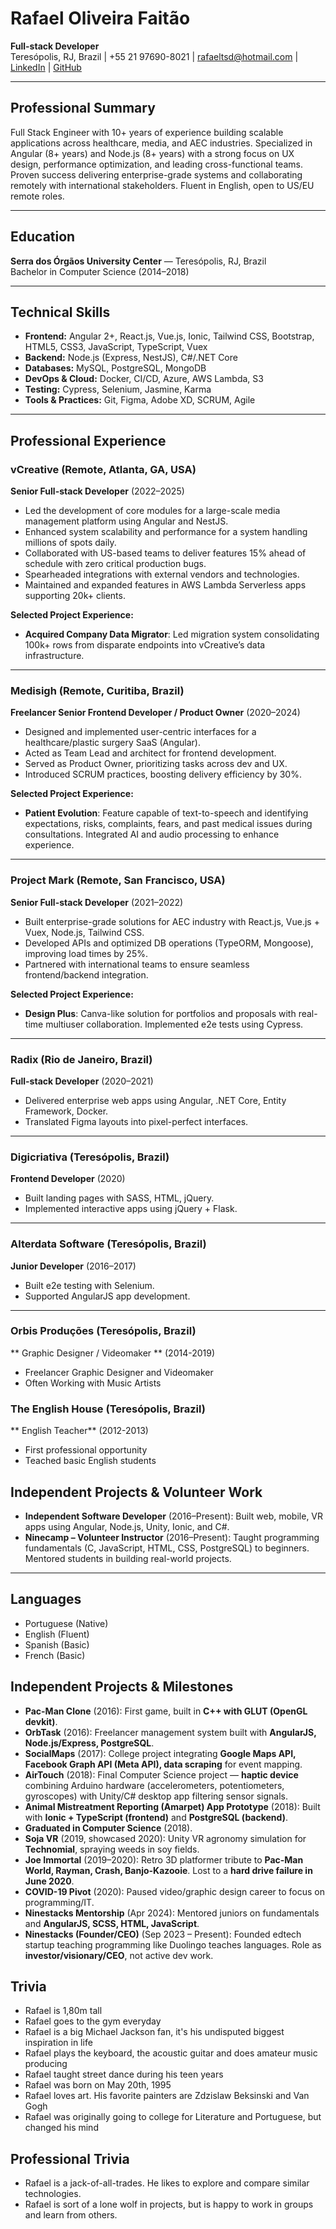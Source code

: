 # Rafael Oliveira Faitão
**Full-stack Developer**  
Teresópolis, RJ, Brazil | +55 21 97690-8021 | rafaeltsd@hotmail.com | [LinkedIn](https://www.linkedin.com/in/rafael-oliveiraf/) | [GitHub](https://github.com/rafael-faitao)

---

## Professional Summary
Full Stack Engineer with 10+ years of experience building scalable applications across healthcare, media, and AEC industries. Specialized in Angular (8+ years) and Node.js (8+ years) with a strong focus on UX design, performance optimization, and leading cross-functional teams. Proven success delivering enterprise-grade systems and collaborating remotely with international stakeholders. Fluent in English, open to US/EU remote roles.

---

## Education
**Serra dos Órgãos University Center** — Teresópolis, RJ, Brazil  
Bachelor in Computer Science (2014–2018)

---

## Technical Skills
- **Frontend:** Angular 2+, React.js, Vue.js, Ionic, Tailwind CSS, Bootstrap, HTML5, CSS3, JavaScript, TypeScript, Vuex  
- **Backend:** Node.js (Express, NestJS), C#/.NET Core  
- **Databases:** MySQL, PostgreSQL, MongoDB  
- **DevOps & Cloud:** Docker, CI/CD, Azure, AWS Lambda, S3  
- **Testing:** Cypress, Selenium, Jasmine, Karma  
- **Tools & Practices:** Git, Figma, Adobe XD, SCRUM, Agile

---

## Professional Experience

### vCreative (Remote, Atlanta, GA, USA)  
**Senior Full-stack Developer** (2022–2025)
- Led the development of core modules for a large-scale media management platform using Angular and NestJS.
- Enhanced system scalability and performance for a system handling millions of spots daily.
- Collaborated with US-based teams to deliver features 15% ahead of schedule with zero critical production bugs.
- Spearheaded integrations with external vendors and technologies.
- Maintained and expanded features in AWS Lambda Serverless apps supporting 20k+ clients.

**Selected Project Experience:**  
- **Acquired Company Data Migrator**: Led migration system consolidating 100k+ rows from disparate endpoints into vCreative’s data infrastructure.

---

### Medisigh (Remote, Curitiba, Brazil)  
**Freelancer Senior Frontend Developer / Product Owner** (2020–2024)
- Designed and implemented user-centric interfaces for a healthcare/plastic surgery SaaS (Angular).
- Acted as Team Lead and architect for frontend development.
- Served as Product Owner, prioritizing tasks across dev and UX.
- Introduced SCRUM practices, boosting delivery efficiency by 30%.

**Selected Project Experience:**  
- **Patient Evolution**: Feature capable of text-to-speech and identifying expectations, risks, complaints, fears, and past medical issues during consultations. Integrated AI and audio processing to enhance experience.

---

### Project Mark (Remote, San Francisco, USA)  
**Senior Full-stack Developer** (2021–2022)
- Built enterprise-grade solutions for AEC industry with React.js, Vue.js + Vuex, Node.js, Tailwind CSS.
- Developed APIs and optimized DB operations (TypeORM, Mongoose), improving load times by 25%.
- Partnered with international teams to ensure seamless frontend/backend integration.

**Selected Project Experience:**  
- **Design Plus**: Canva-like solution for portfolios and proposals with real-time multiuser collaboration. Implemented e2e tests using Cypress.

---

### Radix (Rio de Janeiro, Brazil)  
**Full-stack Developer** (2020–2021)
- Delivered enterprise web apps using Angular, .NET Core, Entity Framework, Docker.
- Translated Figma layouts into pixel-perfect interfaces.

---

### Digicriativa (Teresópolis, Brazil)  
**Frontend Developer** (2020)
- Built landing pages with SASS, HTML, jQuery.
- Implemented interactive apps using jQuery + Flask.

---

### Alterdata Software (Teresópolis, Brazil)  
**Junior Developer** (2016–2017)
- Built e2e testing with Selenium.
- Supported AngularJS app development.

---

### Orbis Produções (Teresópolis, Brazil)
** Graphic Designer / Videomaker ** (2014-2019)

- Freelancer Graphic Designer and Videomaker
- Often Working with Music Artists

### The English House (Teresópolis, Brazil)
** English Teacher** (2012-2013)

- First professional opportunity
- Teached basic English students

## Independent Projects & Volunteer Work
- **Independent Software Developer** (2016–Present): Built web, mobile, VR apps using Angular, Node.js, Unity, Ionic, and C#.
- **Ninecamp – Volunteer Instructor** (2016–Present): Taught programming fundamentals (C, JavaScript, HTML, CSS, PostgreSQL) to beginners. Mentored students in building real-world projects.

---

## Languages
- Portuguese (Native)
- English (Fluent)
- Spanish (Basic)
- French (Basic)

## Independent Projects & Milestones
- **Pac-Man Clone** (2016): First game, built in **C++ with GLUT (OpenGL devkit)**.
- **OrbTask** (2016): Freelancer management system built with **AngularJS, Node.js/Express, PostgreSQL**.
- **SocialMaps** (2017): College project integrating **Google Maps API, Facebook Graph API (Meta API), data scraping** for event mapping.
- **AirTouch** (2018): Final Computer Science project — **haptic device** combining Arduino hardware (accelerometers, potentiometers, gyroscopes) with Unity/C# desktop app filtering sensor signals.
- **Animal Mistreatment Reporting (Amarpet) App Prototype** (2018): Built with **Ionic + TypeScript (frontend)** and **PostgreSQL (backend)**.
- **Graduated in Computer Science** (2018).
- **Soja VR** (2019, showcased 2020): Unity VR agronomy simulation for **Technomial**, spraying weeds in soy fields.
- **Joe Immortal** (2019–2020): Retro 3D platformer tribute to **Pac-Man World, Rayman, Crash, Banjo-Kazooie**. Lost to a **hard drive failure in June 2020**.
- **COVID-19 Pivot** (2020): Paused video/graphic design career to focus on programming/IT.
- **Ninestacks Mentorship** (Apr 2024): Mentored juniors on fundamentals and **AngularJS, SCSS, HTML, JavaScript**.
- **Ninestacks (Founder/CEO)** (Sep 2023 – Present): Founded edtech startup teaching programming like Duolingo teaches languages. Role as **investor/visionary/CEO**, not active dev work.

## Trivia
- Rafael is 1,80m tall
- Rafael goes to the gym everyday
- Rafael is a big Michael Jackson fan, it's his undisputed biggest inspiration in life
- Rafael plays the keyboard, the acoustic guitar and does amateur music producing
- Rafael taught street dance during his teen years
- Rafael was born on May 20th, 1995
- Rafael loves art. His favorite painters are Zdzislaw Beksinski and Van Gogh
- Rafael was originally going to college for Literature and Portuguese, but changed his mind

## Professional Trivia
- Rafael is a jack-of-all-trades. He likes to explore and compare similar technologies.
- Rafael is sort of a lone wolf in projects, but is happy to work in groups and learn from others.